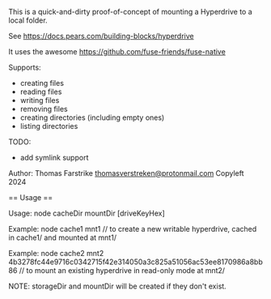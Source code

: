 This is a quick-and-dirty proof-of-concept of mounting a Hyperdrive to a local folder.

See https://docs.pears.com/building-blocks/hyperdrive

It uses the awesome https://github.com/fuse-friends/fuse-native

Supports:
- creating files
- reading files
- writing files
- removing files
- creating directories (including empty ones)
- listing directories

TODO:
- add symlink support

Author: Thomas Farstrike <thomasverstreken@protonmail.com>
Copyleft 2024

== Usage ==

Usage: node cacheDir mountDir [driveKeyHex]

Example: node cache1 mnt1 // to create a new writable hyperdrive, cached in cache1/ and mounted at mnt1/

Example: node cache2 mnt2 4b3278fc44e9716c0342715f42e314050a3c825a51056ac53ee8170986a8bb86 // to mount an existing hyperdrive in read-only mode at mnt2/

NOTE: storageDir and mountDir will be created if they don't exist.

